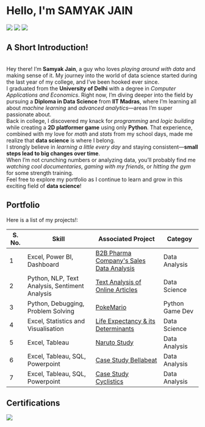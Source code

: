 # Hello, I'm SAMYAK JAIN
<a href="https://www.linkedin.com/in/samyakjain-ds"><img src="https://img.shields.io/badge/-LinkedIn-0072b1?&style=for-the-badge&logo=linkedin&logoColor=white" /></a>
<a href="https://public.tableau.com/app/profile/samyak.jain8329/vizzes"><img src="https://img.shields.io/badge/-Tableau-E97627?style=for-the-badge&logo=tableau&logoColor=white" /></a>
<a href="https://drive.google.com/file/d/1-jraQZzE0OVAJJyO6AEfAbSpKKbFkPFa/view?usp=sharing"><img src="https://img.shields.io/badge/-Resume-4285F4?style=for-the-badge&logo=resume&logoColor=white" /></a>

## <b>A Short Introduction!</b>
</br>
Hey there! I’m <b>Samyak Jain</b>, a guy who loves <i>playing around with data</i> and making sense of it. My journey into the world of data science started during the last year of my college, and I’ve been hooked ever since.
</br>
I graduated from the <b>University of Delhi</b> with a degree in <i>Computer Applications and Economics</i>. Right now, I’m diving deeper into the field by pursuing a <b>Diploma in Data Science</b> from <b>IIT Madras</b>, where I’m learning all about <i>machine learning</i> and <i>advanced analytics</i>—areas I’m super passionate about.
</br>
Back in college, I discovered my knack for <i>programming</i> and <i>logic building</i> while creating a <b>2D platformer game</b> using only <b>Python</b>. That experience, combined with my love for <i>math</i> and <i>stats</i> from my school days, made me realize that <b>data science</b> is where I belong.
</br>
I strongly believe in <i>learning a little every day</i> and staying consistent—<b>small steps lead to big changes over time</b>.
</br>
When I’m not crunching numbers or analyzing data, you’ll probably find me <i>watching cool documentaries</i>, <i>gaming with my friends</i>, or <i>hitting the gym</i> for some strength training.
</br>
Feel free to explore my portfolio as I continue to learn and grow in this exciting field of <b>data science</b>!

## Portfolio

Here is a list of my projects!:


|S. No. | Skill                                          | Associated Project                                                                                         |Categoy|
|-------|------------------------------------------------|------------------------------------------------------------------------------------------------------------|-------|
|1      | Excel, Power BI, Dashboard | <a href="https://github.com/SamyakJain-DS/B2B_Pharma_Sales_Analysis">B2B Pharma Company's Sales Data Analysis</a> |Data Analysis|
|2      | Python, NLP, Text Analysis, Sentiment Analysis | <a href="https://github.com/SamyakJain-DS/Text_Analysis_Using_Python">Text Analysis of Online Articles</a> |Data Science|
|3      | Python, Debugging, Problem Solving             | <a href="https://github.com/SamyakJain-DS/PokeMario">PokeMario </a>                                        |Python Game Dev|
|4      | Excel, Statistics and Visualisation            | <a href="https://github.com/SamyakJain-DS/Life-Expectancy">Life Expectancy & its Determinants </a>         |Data Science|
|5      | Excel, Tableau                | <a href="https://github.com/SamyakJain-DS/naruto-directors-analysis">Naruto Study                          |Data Analysis|
|6      | Excel, Tableau, SQL, Powerpoint                | <a href="https://github.com/SamyakJain-DS/bellabeat">Case Study Bellabeat                                  |Data Analysis|
|7      | Excel, Tableau, SQL, Powerpoint                | <a href="https://github.com/SamyakJain-DS/cyclistics">Case Study Cyclistics                                |Data Analysis|

## Certifications
<div>
<a href="https://coursera.org/share/08771d9d6845ed219bd47182c2c4694f"><img src="https://img.shields.io/badge/-Google%20Professional%20Data%20Analyst-4285F4?&style=for-the-badge&logo=google&logoColor=white" /></a>
</div>
